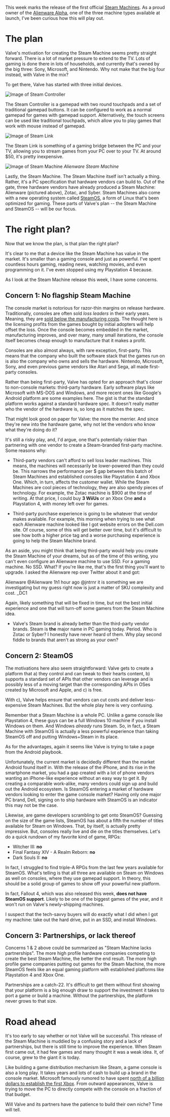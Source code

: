 This week marks the release of the first official [Steam Machines](http://store.steampowered.com/hardware).  As a proud owner of the [Alienware Alpha](http://www.alienware.com/landings/alpha/), one of the three machine types available at launch, I've been curious how this will play out.  

# The plan

Valve's motivation for creating the Steam Machine seems pretty straight forward.  There is a lot of market pressure to extend to the TV.  Lots of gaming is done there in lots of households, and currently that's owned by the big three: Sony, Microsoft, and Nintendo.  Why not make that the big four instead, with Valve in the mix?

To get there, Valve has started with three initial devices.

![Image of Steam Controller](http://cdn.akamai.steamstatic.com/steam/apps/353370/header.jpg?t=1447180995)

The Steam Controller is a gamepad with two round touchpads and a set of traditional gamepad buttons.  It can be configured to work as a normal gamepad for games with gamepad support.  Alternatively, the touch screens can be used like traditional touchpads, which allow you to play games that work with mouse instead of gamepad.

![Image of Steam Link](http://cdn.akamai.steamstatic.com/steam/apps/353380/header.jpg?t=1447183971)

The Steam Link is something of a gaming bridge between the PC and your TV, allowing you to stream games from your PC over to your TV.  At around $50, it's pretty inexpensive.  

![Image of Steam Machine](http://cdn.akamai.steamstatic.com/steam/apps/353390/header.jpg?t=1447197276)
_Alienware Steam Machine_

Lastly, the Steam Machine.  The Steam Machine itself isn't actually a thing.  Rather, it's a PC specification that hardware vendors can build to.  Out of the gate, three hardware vendors have already produced a Steam Machine: Alienware (pictured above), Zotac, and Syber.  Steam Machines also come with a new operating system called [SteamOS](http://store.steampowered.com/steamos/), a form of Linux that's been optimized for gaming.  These parts of Valve's plan -- the Steam Machine and SteamOS -- will be our focus.

# The right plan?

Now that we know the plan, is that plan the right plan?

It's clear to me that a device like the Steam Machine has value in the market.  It's smaller than a gaming console and just as powerful.  I've spent countless hours gaming, reading news, watching movies, and even programming on it.  I've even stopped using my Playstation 4 because.

As I look at the Steam Machine release this week, I have some concerns.  

## Concern 1: No flagship Steam Machine

The console market is notorious for razor-thin margins on release hardware. Traditionally, consoles are often sold _loss leaders_ in their early years.  Meaning, they are [sold below the manufacturing costs](http://www.forbes.com/sites/timworstall/2013/09/06/microsoft-upends-the-economics-of-games-machines-with-xbox-one/).  The thought here is the licensing profits from the games bought by initial adopters will help offset the loss.  Once the console becomes embedded in the market, manufacturing improves, and over many, many small iterations, the console itself becomes cheap enough to manufacture that it makes a profit.

Consoles are also almost always, with rare exception, first-party.  This means that the company who built the software stack that the games run on is also the company who owns and sells the hardware.  Nintendo, Microsoft, Sony, and even previous game vendors like Atari and Sega, all made first-party consoles.

Rather than being first-party, Valve has opted for an approach that's closer to non-console markets: third-party hardware.  Early software plays like Microsoft with MS-DOS and Windows, and more recent ones like Google's Android platform are some examples here.  The gist is that the standard platform works against a standard hardware spec. It doesn't really matter who the vendor of the hardware is, so long as it matches the spec.

That might look good on paper for Valve: the more the merrier.  And since they're new into the hardware game, why not let the vendors who know what they're doing do it?

It's still a risky play, and, I'd argue, one that's potentially riskier than partnering with one vendor to create a Steam-branded first-party machine.  Some reasons why:

* Third-party vendors can't afford to sell loss leader machines.  This means, the machines will necessarily be lower-powered than they could be.  This narrows the performance per $ gap between this batch of Steam Machines and established consoles like Playstation 4 and Xbox One.  Which, in turn, affects the customer wallet.  While the Steam Machines are cool pieces of technology, they are also spendy pieces of technology.  For example, the Zotac machine is $900 at the time of writing.  At that price, I could buy **3 WiiUs** or an Xbox One **and** a Playstation 4, with money left over for games.

* Third-party purchase experience is going to be whatever that vendor makes available.  For example, this morning when trying to see what each Alienware machine looked like I got website errors on the Dell.com site.  Of course, some of this will get better over time, but it's difficult to see how both a higher price tag and a worse purchasing experience is going to help the Steam Machine brand.

As an aside, you might think that being third-party would help you create the Steam Machine of your dreams, but as of the time of this writing, you can't even configure an Alienware machine to use SSD.  For a gaming machine.  No SSD.  What?  If you're like me, that's the first thing you'll want to upgrade.  I asked the Alienware rep over Twitter about it and got:

Alienware @Alienware  1h1 hour ago
@jntrnr it is something we are investigating but my guess right now is just a matter of SKU complexity and cost. _DC1

Again, likely something that will be fixed in time, but not the best initial experience and one that will turn-off some gamers from the Steam Machine idea.

* Valve's Steam brand is already better than the third-party vendor brands.  Steam is **the** major name in PC gaming today.  Period.  Who is Zotac or Syber?  I honestly have never heard of them.  Why play second fiddle to brands that aren't as strong as your own?

## Concern 2: SteamOS

The motivations here also seem straightforward: Valve gets to create a platform that a) they control and can tweak to their hearts content, b) supports a standard set of APIs that other vendors can leverage and is possibly less of a moving target than the corresponding APIs in OSes created by Microsoft and Apple, and c) is free.  

With c), Valve helps ensure that vendors can cut costs and deliver less-expensive Steam Machines.  But the whole play here is very confusing.  

Remember that a Steam Machine is a whole PC.  Unlike a game console like Playstation 4, these guys can be a full Windows 10 machine if you install Windows on them.  And Windows *already* runs Steam.  So, in fact, a Steam Machine with SteamOS is actually a less powerful experience than taking SteamOS off and putting Windows+Steam in its place.

As for the advantages, again it seems like Valve is trying to take a page from the Android playbook.

Unfortunately, the current market is decidedly different than the market Android found itself in.  With the release of the iPhone, and its rise in the smartphone market, you had a gap created with a lot of phone vendors wanting an iPhone-like experience without an easy way to get it.  By creating a comparable work-alike, many vendors could sign up and build out the Android ecosystem.  Is SteamOS entering a market of hardware vendors looking to enter the game console market?  Having only one major PC brand, Dell, signing on to ship hardware with SteamOS is an indicator this may not be the case.

Likewise, are game developers scrambling to get onto SteamOS?  Guessing on the size of the game lists, SteamOS has about a fifth the number of titles available for Steam on Windows.  That, by itself, is actually pretty impressive.  But, consoles really live and die on the titles themselves.  Let's do a quick rundown of my favorite kind of game, RPGs:

* Witcher III: **no**
* Final Fantasy XIV - A Realm Reborn: **no**
* Dark Souls II: **no**

In fact, I struggled to find triple-A RPGs from the last few years available for SteamOS.  What's telling is that all three are available on Steam on Windows as well on consoles, where they use gamepad support.  In theory, this should be a solid group of games to show off your powerful new platform.

In fact, Fallout 4, which was also released this week, **does not have SteamOS support**.  Likely to be one of the biggest games of the year, and it won't run on Valve's newly-shipping machines.  

I suspect that the tech-savvy buyers will do exactly what I did when I got my machine: take out the hard drive, put in an SSD, and install Windows. 

## Concern 3: Partnerships, or lack thereof

Concerns 1 & 2 above could be summarized as "Steam Machine lacks partnerships".  The more high profile hardware companies competing to create the best Steam Machine, the better the end result.  The more high profile game companies putting out games for the Steam Machine, the more SteamOS feels like an equal gaming platform with established platforms like Playstation 4 and Xbox One.

Partnerships are a catch-22.  It's difficult to get them without first showing that your platform is a big enough draw to support the investment it takes to port a game or build a machine.  Without the partnerships, the platform never grows to that size.

# Road ahead

It's too early to say whether or not Valve will be successful.  This release of the Steam Machine is muddied by a confusing story and a lack of partnerships, but there is still time to improve the experience.  When Steam first came out, it had few games and many thought it was a weak idea. It, of course, grew to the giant it is today.  

Like building a game distribution mechanism like Steam, a game console is also a long play.  It takes years and lots of cash to build up a brand in the console market.  Microsoft famously rumored to have spent [north of a billion dollars to establish the first Xbox](http://venturebeat.com/2011/11/15/the-making-of-the-xbox-part-2/).  From outward appearances, Valve is trying to move the PC to directly compete with the console on a fraction of that budget.  

Will Valve and its partners have the patience to build their own niche?  Time will tell.
